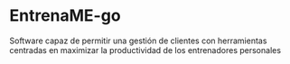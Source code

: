 # EntrenaME-go
Software capaz de permitir una gestión de clientes con herramientas centradas en maximizar la productividad de los entrenadores personales
